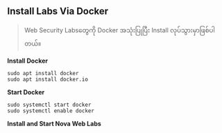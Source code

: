 ## Install Labs Via Docker
> Web Security Labsတွေကို Docker အသုံးပြုပြီး Install လုပ်သွားမှာဖြစ်ပါတယ်။<br>

**Install Docker**
```
sudo apt install docker
sudo apt install docker.io
```

**Start Docker**
```
sudo systemctl start docker
sudo systemctl enable docker
```

**Install and Start Nova Web Labs**
```
```
